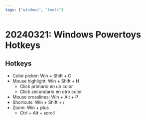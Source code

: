 ```yaml
---
tags: ["windows", "tools"]
---
```


# 20240321: Windows Powertoys Hotkeys

<TagsLinks />

## Hotkeys

- Color picker: Win + Shift + C
- Mouse highlight: Win + Shift + H
	- Click primario en un color
	- Click secundario en otro color
- Mouse crosslines: Win + Alt + P
- Shortcuts: Win + Shift + /
- Zoom: Win + plus
	- Ctrl + Alt + scroll